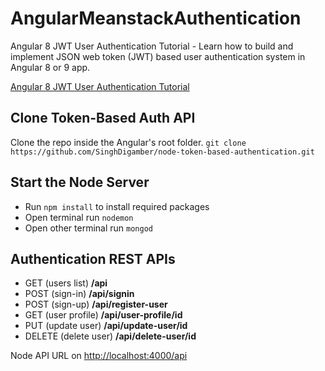 # AngularMeanstackAuthentication

Angular 8 JWT User Authentication Tutorial - Learn how to build and implement JSON web token (JWT) based user authentication system in Angular 8 or 9 app.

[Angular 8 JWT User Authentication Tutorial](https://www.positronx.io/angular-jwt-user-authentication-tutorial/)


## Clone Token-Based Auth API
Clone the repo inside the Angular's root folder.
`git clone https://github.com/SinghDigamber/node-token-based-authentication.git`

## Start the Node Server
* Run `npm install` to install required packages
* Open terminal run `nodemon`
* Open other terminal run `mongod`

## Authentication REST APIs
* GET (users list)	      **/api**
* POST (sign-in)	      **/api/signin**
* POST (sign-up)	      **/api/register-user**
* GET (user profile)	  **/api/user-profile/id**
* PUT (update user)	      **/api/update-user/id**
* DELETE (delete user)    **/api/delete-user/id**

Node API URL on [http://localhost:4000/api](http://localhost:4000/api)